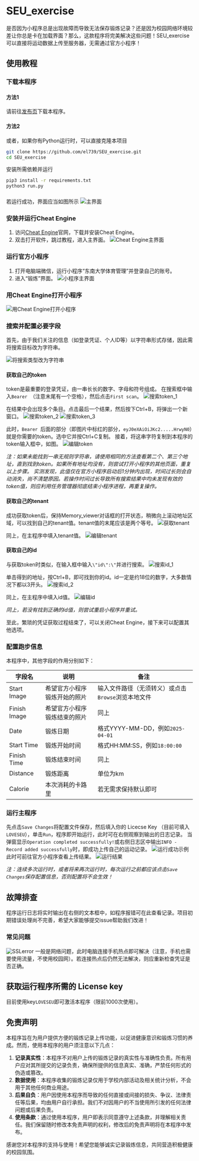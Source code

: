 # SEU_exercise

是否因为小程序总是出现故障而导致无法保存锻炼记录？还是因为校园网络环境较差让你总是卡在加载界面？那么，这款程序将完美解决这些问题！SEU_exercise可以直接将运动数据上传至服务器，无需通过官方小程序！

## 使用教程

### 下载本程序

#### 方法1

请前往[发布页](https://github.com/el739/SEU_exercise/releases)下载本程序。

#### 方法2

或者，如果你有Python运行时，可以直接克隆本项目

```bash
git clone https://github.com/el739/SEU_exercise.git
cd SEU_exercise
```

安装所需依赖并运行

```bash
pip3 install -r requirements.txt
python3 run.py
```

### 

若运行成功，界面应当如图所示
![主界面](files/main_program.png)

### 安装并运行Cheat Engine

1. 访问[Cheat Engine](https://www.cheatengine.org/)官网，下载并安装Cheat Engine。
2. 双击打开软件，跳过教程，进入主界面。
   ![Cheat Engine主界面](files/cheat_engine_main_menu.png)

### 运行官方小程序

1. 打开电脑端微信，运行小程序“东南大学体育管理”并登录自己的账号。
2. 进入“锻炼”界面。
   ![小程序主界面](files/miniapp_main_menu.png)

### 用Cheat Engine打开小程序

![用Cheat Engine打开小程序](files/choose_process.png)

### 搜索并配置必要字段

首先，由于我们关注的信息（如登录凭证、个人ID等）以字符串形式存储，因此需将搜索目标改为字符串。

![将搜索类型改为字符串](files/search_string.png)

#### 获取自己的token

token是最重要的登录凭证，由一串长长的数字、字母和符号组成。
在搜索框中输入`Bearer `（注意末尾有一个空格），然后点击`First scan`。
![搜索token_1](files/search_token_1.png)

在结果中会出现多个条目。点击最后一个结果，然后按下Ctrl+B，将弹出一个新窗口。
![搜索token_2](files/search_token_2.png)
![搜索token_3](files/search_token_3.png)

此时，`Bearer `后面的部分（即图片中标红的部分，`eyJ0eXAiOiJKc2.....HrwyN0`）就是你需要的token。选中它并按Ctrl+C复制。
接着，将这串字符复制到本程序的token输入框中，如图。
![编辑token](files/edit_token.png)

*注：如果未能找到一串无规则字符串，请使用相同的方法查看第二个、第三个地址，直到找到token。如果所有地址均没有，则尝试打开小程序的其他页面，重复以上步骤。
实测发现，此值仅在官方小程序启动后1分钟内出现，时间过长则会自动消失，尚不清楚原因。若操作时间过长导致所有搜索结果中均未发现有效的token值，则应利用任务管理器彻底结束小程序进程，再重复操作。*

#### 获取自己的tenant

成功获取token后，保持Memory_viewer对话框的打开状态，稍微向上滚动地址区域，可以找到自己的tenant值。tenant值的末尾应该是两个等号。
![获取tenant](files/get_tenant.png)

同上，在主程序中填入tenant值。
![编辑tenant](files/edit_tenant.png)

#### 获取自己的id

与获取token时类似，在输入框中输入`\"id\":\"`并进行搜索。
![搜索id_1](files/search_id_1.png)

单击得到的地址，按Ctrl+B，即可找到你的id。id一定是约18位的数字，大多数情况下都以3开头。
![搜索id_2](files/search_id_2.png)

同上，在主程序中填入id值。
![编辑id](files/edit_id.png)

*同上，若没有找到正确的id值，则尝试重启小程序并重试。*

至此，繁琐的凭证获取过程结束了，可以关闭Cheat Engine，接下来可以配置其他选项。

### 配置跑步信息

本程序中，其他字段的作用分别如下：

| 字段名 | 说明 | 备注 |
| --- | --- | --- |
| Start Image | 希望官方小程序锻炼开始的照片 | 输入文件路径（无须转义）或点击`Browse`浏览本地文件 |
| Finish Image | 希望官方小程序锻炼结束的照片 | 同上 |
| Date | 锻炼日期 | 格式YYYY-MM-DD，例如`2025-04-01` |
| Start Time | 锻炼开始时间 | 格式HH:MM:SS，例如`18:00:00` |
| Finish Time | 锻炼结束时间 | 同上 |
| Distance | 锻炼距离 | 单位为km |
| Calorie | 本次消耗的卡路里 | 若无需求保持默认即可 |

### 运行主程序

先点击`Save Changes`将配置文件保存，然后填入你的 Licecse Key （目前可填入`LOVESEU`），单击`Run`，程序即开始运行，此时可在右侧观察到输出的日志记录。
当弹窗显示`Operation completed successfully!`或右侧日志区中输出`INFO - Record added successfully`时，即成功上传自己的运动记录。
![运行成功示例](files/save_succeeded.png)
此时可前往官方小程序查看上传结果。
![运行结果](files/result.png)

*注：连续多次运行时，或者将来再次运行时，每次运行之前都应该点击`Save Changes`保存配置信息，否则配置将不会生效！*

## 故障排查

程序运行日志将实时输出在右侧的文本框中，如程序报错可在此查看记录。项目初期错误处理尚不完善，希望大家能够提交issue帮助我们改进！

### 常见问题

![SSLerror](files/SSLerr.jpg)
一般是网络问题，此时电脑连接手机热点即可解决（注意，手机也需要使用流量，不使用校园网）。若连接热点后仍然无法解决，则应重新检查凭证是否正确。

## 获取运行程序所需的 License key

目前使用key`LOVESEU`即可激活本程序（限前1000次使用）。

## 免责声明

本程序旨在为用户提供方便的锻炼记录上传功能，以促进健康意识和锻炼习惯的养成。然而，使用本程序的用户须注意以下几点：

1. **记录真实性**：本程序不对用户上传的锻炼记录的真实性与准确性负责。所有用户应对其所提交的记录负责，确保所提供的信息真实、准确，严禁任何形式的伪造或篡改。
2. **数据使用**：本程序收集的锻炼记录仅用于学校内部活动及相关统计分析，不会用于其他任何商业用途。
3. **后果自负**：用户因使用本程序而导致的任何直接或间接的损失、争议、法律责任等后果，均由用户自行承担。我们不对因用户的不当使用所引发的任何法律问题或后果负责。
4. **使用条款**：通过使用本程序，用户即表示同意遵守上述条款，并理解相关责任。我们保留随时修改本免责声明的权利，修改后的免责声明将在本程序中发布。

感谢您对本程序的支持与使用！希望您能够诚实记录锻炼信息，共同营造积极健康的校园氛围。
